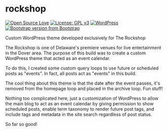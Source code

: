 # rockshop
[![Open Source Love](https://img.shields.io/badge/Open%20Source-%20%E2%9D%A4%20-ff69b4.svg)](https://opensource.org/) [![License: GPL v3](https://img.shields.io/badge/License-GPL%20v3-blue.svg)](https://www.gnu.org/licenses/gpl-3.0) [![WordPress](https://img.shields.io/wordpress/v/akismet.svg)](https://github.com/bkaminski/rockshop/) [![Bootstrap version from Bootstrap](https://img.shields.io/badge/Bootstrap-v4.3.1-563d7c.svg)](https://getbootstrap.com/)

Custom WordPress theme developed exclusively for The Rockshop

The Rockshop is one of Delaware's premiere venues for live entertainment in the Dover area. The purpose of this build was to create a custom WordPress theme that acted as an event calendar.

To do this, I created some custom query loops to use future or scheduled posts as "events". In fact, all posts act as "events" in this build.

The cool thing about this theme is that the date after the event passes, it's removed from the homepage loop and placed in the archive loop. Fun stuff!

Nothing too complicated here, just a customization of WordPress to allow the main blog to act as an event calendar by giving permission to show scheduled posts, enable term taxonomy to render future post tags, and include tags and metadata in the site search regardless of post status.

So far so good!
